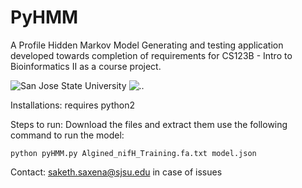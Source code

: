 # PyHMM
A Profile Hidden Markov Model Generating and testing application developed towards completion of requirements for CS123B - Intro to Bioinformatics II as a course project.

![San Jose State University](https://i.imgur.com/cShW5MA.gif?1)
![..](https://i.imgur.com/QIGOoLy.png?1)


Installations:
  requires python2

Steps to run:
  Download the files and extract them
  use the following command to run the model:
  
  `python pyHMM.py Algined_nifH_Training.fa.txt model.json`

Contact: saketh.saxena@sjsu.edu in case of issues
